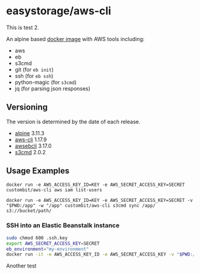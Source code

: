 # easystorage/aws-cli

This is test 2.

An alpine based [docker image](https://hub.docker.com/r/custombit/aws-cli/) with AWS tools including:

* aws
* eb
* s3cmd
* git (for `eb init`)
* ssh (for `eb ssh`)
* python-magic (for `s3cmd`)
* jq (for parsing json responses)

## Versioning

The version is determined by the date of each release.

* [alpine](https://hub.docker.com/r/library/alpine/tags/) 3.11.3
* [aws-cli](https://github.com/aws/aws-cli/releases) 1.17.9
* [awsebcli](https://pypi.python.org/pypi/awsebcli/#history) 3.17.0
* [s3cmd](https://github.com/s3tools/s3cmd/releases) 2.0.2

## Usage Examples


`docker run -e AWS_ACCESS_KEY_ID=KEY -e AWS_SECRET_ACCESS_KEY=SECRET custombit/aws-cli aws iam list-users`


`docker run -e AWS_ACCESS_KEY_ID=KEY -e AWS_SECRET_ACCESS_KEY=SECRET -v "$PWD:/app" -w "/app" custombit/aws-cli s3cmd sync /app/ s3://bucket/path/`

### SSH into an Elastic Beanstalk instance

```bash
sudo chmod 600 .ssh.key
export AWS_SECRET_ACCESS_KEY=SECRET
eb_environment="my-environment"
docker run -it -e AWS_ACCESS_KEY_ID -e AWS_SECRET_ACCESS_KEY -v "$PWD:/app" -w "/app" custombit/aws-cli eb ssh ${eb_environment} --custom 'ssh -i /app/.ssh.key -o StrictHostKeyChecking=no'
```

Another test
